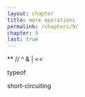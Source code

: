 ```yaml
---
layout: chapter
title: more operations
permalink: /chapters/9/
chapter: 9
last: true
---
```

**
//
^
&
|
<<
>>
typeof

short-circuiting
